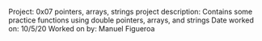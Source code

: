 Project: 0x07 pointers, arrays, strings
project description: Contains some practice functions using double pointers, arrays, and strings
Date worked on: 10/5/20
Worked on by: Manuel Figueroa
